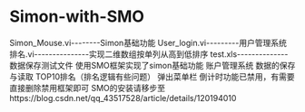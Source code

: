 # Simon-with-SMO
Simon_Mouse.vi--------Simon基础功能
User_login.vi---------用户管理系统
排名.vi---------------实现二维数组按单列从高到低排序
test.xls--------------数据保存测试文件
使用SMO框架实现了simon基础功能
账户管理系统
数据的保存与读取
TOP10排名（排名逻辑有些问题）
弹出菜单栏
倒计时功能已禁用，有需要直接删除禁用框架即可
SMO的安装请移步至https://blog.csdn.net/qq_43517528/article/details/120194010

